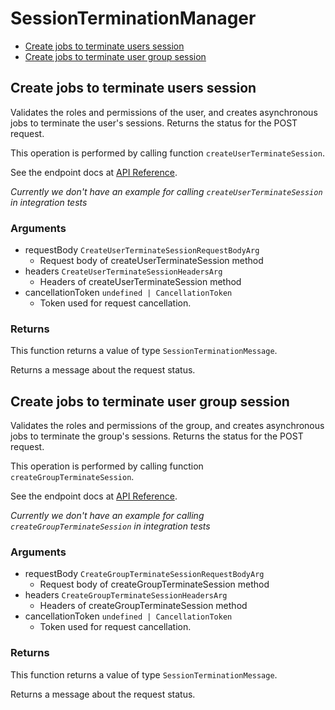 # SessionTerminationManager

- [Create jobs to terminate users session](#create-jobs-to-terminate-users-session)
- [Create jobs to terminate user group session](#create-jobs-to-terminate-user-group-session)

## Create jobs to terminate users session

Validates the roles and permissions of the user,
and creates asynchronous jobs
to terminate the user's sessions.
Returns the status for the POST request.

This operation is performed by calling function `createUserTerminateSession`.

See the endpoint docs at
[API Reference](https://developer.box.com/reference/post-users-terminate-sessions/).

_Currently we don't have an example for calling `createUserTerminateSession` in integration tests_

### Arguments

- requestBody `CreateUserTerminateSessionRequestBodyArg`
  - Request body of createUserTerminateSession method
- headers `CreateUserTerminateSessionHeadersArg`
  - Headers of createUserTerminateSession method
- cancellationToken `undefined | CancellationToken`
  - Token used for request cancellation.

### Returns

This function returns a value of type `SessionTerminationMessage`.

Returns a message about the request status.

## Create jobs to terminate user group session

Validates the roles and permissions of the group,
and creates asynchronous jobs
to terminate the group's sessions.
Returns the status for the POST request.

This operation is performed by calling function `createGroupTerminateSession`.

See the endpoint docs at
[API Reference](https://developer.box.com/reference/post-groups-terminate-sessions/).

_Currently we don't have an example for calling `createGroupTerminateSession` in integration tests_

### Arguments

- requestBody `CreateGroupTerminateSessionRequestBodyArg`
  - Request body of createGroupTerminateSession method
- headers `CreateGroupTerminateSessionHeadersArg`
  - Headers of createGroupTerminateSession method
- cancellationToken `undefined | CancellationToken`
  - Token used for request cancellation.

### Returns

This function returns a value of type `SessionTerminationMessage`.

Returns a message about the request status.

